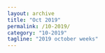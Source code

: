 ```yaml
---
layout: archive
title: "Oct 2019"
permalink: /10-2019/
category: "10-2019"
tagline: "2019 october weeks"
---
```

